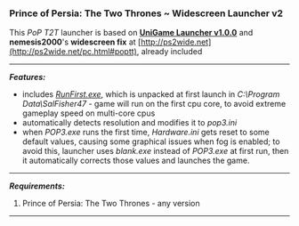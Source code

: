 ### Prince of Persia: The Two Thrones ~ Widescreen Launcher v2

This *PoP T2T* launcher is based on **[UniGame Launcher v1.0.0](https://github.com/alex47exe/UniGame-Launcher/releases/tag/v1.0.0)** and **nemesis2000**'s **widescreen fix** at [http://ps2wide.net](http://ps2wide.net/pc.html#poptt), already included

------

***Features:***

- includes *[RunFirst.exe](https://www.activeplus.com/products/runfirst)*, which is unpacked at first launch in *C:\Program Data\SalFisher47* - game will run on the first cpu core, to avoid extreme gameplay speed on multi-core cpus
- automatically detects resolution and modifies it to *pop3.ini*
- when *POP3.exe* runs the first time, *Hardware.ini* gets reset to some default values, causing some graphical issues when fog is enabled; to avoid this, launcher uses *blank.exe* instead of *POP3.exe* at first run, then it automatically corrects those values and launches the game.

------

***Requirements:***

1. Prince of Persia: The Two Thrones - any version

------

